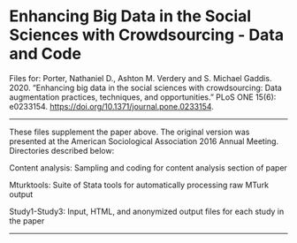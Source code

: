 # Enhancing Big Data in the Social Sciences with Crowdsourcing - Data and Code
Files for:
Porter, Nathaniel D., Ashton M. Verdery and S. Michael Gaddis. 2020. “Enhancing big data in the social sciences with crowdsourcing: Data augmentation practices, techniques, and opportunities.” PLoS ONE 15(6): e0233154. https://doi.org/10.1371/journal.pone.0233154.

*****
These files supplement the paper above. The original version was presented at the American Sociological Association 2016 Annual Meeting. Directories described below:

Content analysis: Sampling and coding for content analysis section of paper

Mturktools: Suite of Stata tools for automatically processing raw MTurk output

Study1-Study3: Input, HTML, and anonymized output files for each study in the paper
*****

